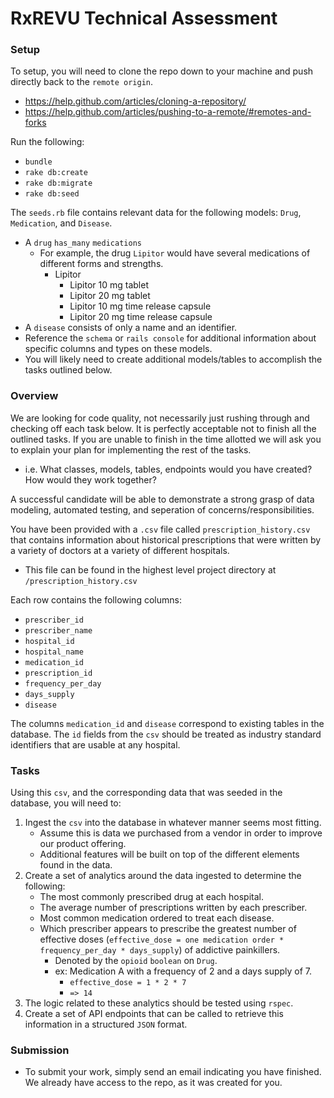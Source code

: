 # RxREVU Technical Assessment

### Setup

To setup, you will need to clone the repo down to your machine and push directly back to the `remote origin`.
* https://help.github.com/articles/cloning-a-repository/
* https://help.github.com/articles/pushing-to-a-remote/#remotes-and-forks

Run the following:

* `bundle`
* `rake db:create`
* `rake db:migrate`
* `rake db:seed`

The `seeds.rb` file contains relevant data for the following models: `Drug`, `Medication`, and `Disease`.
* A `drug` `has_many` `medications`
    * For example, the drug `Lipitor` would have several medications of different forms and strengths.
        * Lipitor
            * Lipitor 10 mg tablet
            * Lipitor 20 mg tablet
            * Lipitor 10 mg time release capsule
            * Lipitor 20 mg time release capsule
* A `disease` consists of only a name and an identifier.
* Reference the `schema` or `rails console` for additional information about specific columns and types on these models.
* You will likely need to create additional models/tables to accomplish the tasks outlined below. 

### Overview
We are looking for code quality, not necessarily just rushing through and checking off each task below. It is perfectly acceptable not to finish all the outlined tasks. If you are unable to finish in the time allotted we will ask you to explain your plan for implementing the rest of the tasks.
* i.e. What classes, models, tables, endpoints would you have created? How would they work together?

A successful candidate will be able to demonstrate a strong grasp of data modeling, automated testing, and seperation of concerns/responsibilities.

You have been provided with a `.csv` file called `prescription_history.csv` that contains information about historical prescriptions that were written by a variety of doctors at a variety of different hospitals.
* This file can be found in the highest level project directory at `/prescription_history.csv` 

Each row contains the following columns:
* `prescriber_id`
* `prescriber_name`
* `hospital_id`
* `hospital_name`
* `medication_id`
* `prescription_id`
* `frequency_per_day`
* `days_supply`
* `disease`

The columns `medication_id` and `disease` correspond to existing tables in the database. The `id` fields from the `csv` should be treated as industry standard identifiers that are usable at any hospital.

### Tasks

Using this `csv`, and the corresponding data that was seeded in the database, you will need to:

1. Ingest the `csv` into the database in whatever manner seems most fitting. 
    * Assume this is data we purchased from a vendor in order to improve our product offering.
    * Additional features will be built on top of the different elements found in the data.
2.  Create a set of analytics around the data ingested to determine the following:
    * The most commonly prescribed drug at each hospital.
    * The average number of prescriptions written by each prescriber.
    * Most common medication ordered to treat each disease.
    * Which prescriber appears to prescribe the greatest number of effective doses (`effective_dose = one medication order * frequency_per_day * days_supply`) of addictive painkillers.
        * Denoted by the `opioid` `boolean` on `Drug`.
        * ex: Medication A with a frequency of 2 and a days supply of 7. 
            * `effective_dose = 1 * 2 * 7`
            * `=> 14`
3. The logic related to these analytics should be tested using `rspec`.
4. Create a set of API endpoints that can be called to retrieve this information in a structured `JSON` format.

### Submission
* To submit your work, simply send an email indicating you have finished. We already have access to the repo, as it was created for you.











